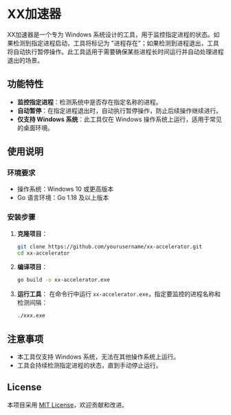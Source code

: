 # XX加速器

XX加速器是一个专为 Windows 系统设计的工具，用于监控指定进程的状态。如果检测到指定进程启动，工具将标记为 "进程存在"；如果检测到进程退出，工具将自动执行暂停操作。此工具适用于需要确保某些进程长时间运行并自动处理进程退出的场景。

## 功能特性

- **监控指定进程**：检测系统中是否存在指定名称的进程。
- **自动暂停**：在指定进程退出时，自动执行暂停操作，防止后续操作继续进行。
- **仅支持 Windows 系统**：此工具仅在 Windows 操作系统上运行，适用于常见的桌面环境。

## 使用说明

### 环境要求

- 操作系统：Windows 10 或更高版本
- Go 语言环境：Go 1.18 及以上版本

### 安装步骤

1. **克隆项目**：
    ```bash
    git clone https://github.com/yourusername/xx-accelerator.git
    cd xx-accelerator
    ```

2. **编译项目**：
    ```bash
    go build -o xx-accelerator.exe
    ```

3. **运行工具**：
    在命令行中运行 `xx-accelerator.exe`，指定要监控的进程名称和检测间隔：
    ```bash
    ./xxx.exe
    ```



## 注意事项

- 本工具仅支持 Windows 系统，无法在其他操作系统上运行。
- 工具会持续检测指定进程的状态，直到手动停止运行。

## License

本项目采用 [MIT License](LICENSE)，欢迎贡献和改进。

